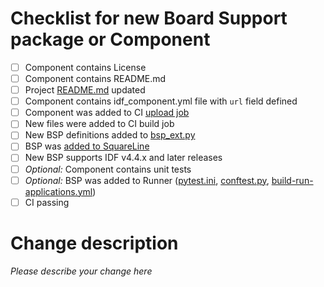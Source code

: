 # Checklist for new Board Support package or Component

- [ ] Component contains License
- [ ] Component contains README.md
- [ ] Project [README.md](../README.md) updated
- [ ] Component contains idf_component.yml file with `url` field defined
- [ ] Component was added to CI [upload job](https://github.com/espressif/esp-bsp/blob/master/.github/workflows/upload_component.yml#L17)
- [ ] New files were added to CI build job
- [ ] New BSP definitions added to [bsp_ext.py](../examples/bsp_ext.py)
- [ ] BSP was [added to SquareLine](https://github.com/espressif/esp-bsp/tree/master/SquareLine/common)
- [ ] New BSP supports IDF v4.4.x and later releases
- [ ] _Optional:_ Component contains unit tests
- [ ] _Optional:_ BSP was added to Runner ([pytest.ini](pytest.ini), [conftest.py](conftest.py), [build-run-applications.yml](.github/workflows/build-run-applications.yml))
- [ ] CI passing

# Change description
_Please describe your change here_
